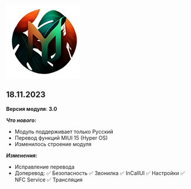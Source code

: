 <img src="https://raw.githubusercontent.com/kazhemons/CNtoRU/main/img/Logo.png">

## 18.11.2023 ##

**Версия модуля**: **3.0**

***Что нового:***
- Модуль поддерживает только Русский
- Перевод функций MIUI 15 (Hyper OS)
- Изменилось строение модуля

***Изменения:***
- Исправление перевода
- Доперевод: 
 ✅ Безопасность
 ✅ Звонилка
 ✅ InCallUI
 ✅ Настройки
 ✅ NFC Service
 ✅ Трансляция





